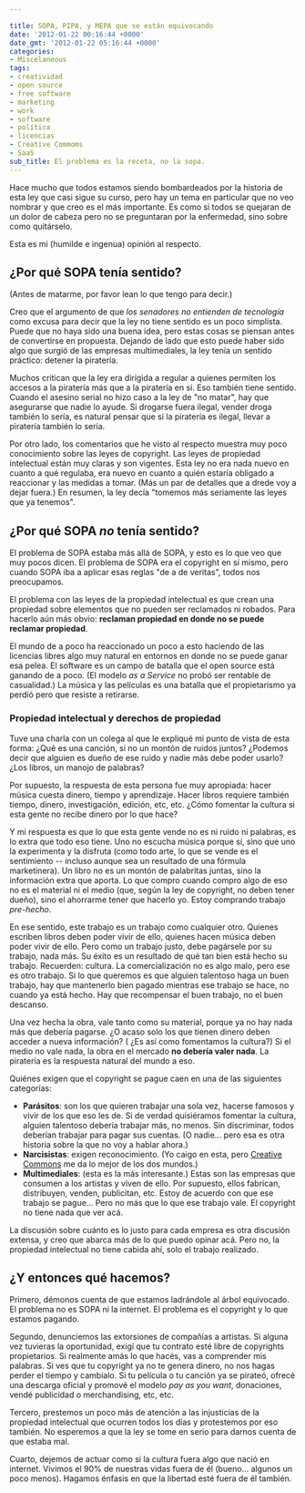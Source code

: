 ```yaml
---

title: SOPA, PIPA, y MEPA que se están equivocando
date: '2012-01-22 00:16:44 +0000'
date_gmt: '2012-01-22 05:16:44 +0000'
categories:
- Miscelaneous
tags:
- creatividad
- open source
- free software
- marketing
- work
- software
- política
- licencias
- Creative Commoms
- SaaS
sub_title: El problema es la receta, no la sopa.
---
```


Hace mucho que todos estamos siendo bombardeados por la historia de esta ley que casi sigue su curso, pero hay un tema en particular que no veo nombrar y que creo es el más importante. Es como si todos se quejaran de un dolor de cabeza pero no se preguntaran por la enfermedad, sino sobre como quitárselo.

Esta es mi (humilde e ingenua) opinión al respecto.

## ¿Por qué SOPA tenía sentido?

(Antes de matarme, por favor lean lo que tengo para decir.)

Creo que el argumento de que _los senadores no entienden de tecnología_ como excusa para decir que la ley no tiene sentido es un poco simplista. Puede que no haya sido una buena idea, pero estas cosas se piensan antes de convertirse en propuesta. Dejando de lado que esto puede haber sido algo que surgió de las empresas multimediales, la ley tenía un sentido práctico: detener la piratería.

Muchos critican que la ley era dirigida a regular a quienes permiten los accesos a la piratería más que a la piratería en sí. Eso también tiene sentido. Cuando el asesino serial no hizo caso a la ley de "no matar", hay que asegurarse que nadie lo ayude. Si drogarse fuera ilegal, vender droga también lo sería, es natural pensar que si la piratería es ilegal, llevar a piratería también lo sería.

Por otro lado, los comentarios que he visto al respecto muestra muy poco conocimiento sobre las leyes de copyright. Las leyes de propiedad intelectual están muy claras y son vigentes. Esta ley no era nada nuevo en cuanto a qué regulaba, era nuevo en cuanto a quién estaría obligado a reaccionar y las medidas a tomar. (Más un par de detalles que a drede voy a dejar fuera.) En resumen, la ley decía "tomemos más seriamente las leyes que ya tenemos".

## ¿Por qué SOPA _no_ tenía sentido?

El problema de SOPA estaba más allá de SOPA, y esto es lo que veo que muy pocos dicen. El problema de SOPA era el copyright en sí mismo, pero cuando SOPA iba a aplicar esas reglas "de a de veritas", todos nos preocupamos.

El problema con las leyes de la propiedad intelectual es que crean una propiedad sobre elementos que no pueden ser reclamados ni robados. Para hacerlo aún más obvio: **reclaman propiedad en donde no se puede reclamar propiedad**.

El mundo de a poco ha reaccionado un poco a esto haciendo de las licencias libres algo muy natural en entornos en donde no se puede ganar esa pelea. El software es un campo de batalla que el open source está ganando de a poco. (El modelo _as a Service_ no probó ser rentable de casualidad.) La música y las películas es una batalla que el propietarismo ya perdió pero que resiste a retirarse.

### Propiedad intelectual y derechos de propiedad

Tuve una charla con un colega al que le expliqué mi punto de vista de esta forma:  ¿Qué es una canción, si no un montón de ruidos juntos?  ¿Podemos decir que alguien es dueño de ese ruido y nadie más debe poder usarlo?  ¿Los libros, un manojo de palabras?

Por supuesto, la respuesta de esta persona fue muy apropiada: hacer música cuesta dinero, tiempo y aprendizaje. Hacer libros requiere también tiempo, dinero, investigación, edición, etc, etc.  ¿Cómo fomentar la cultura si esta gente no recibe dinero por lo que hace?

Y mi respuesta es que lo que esta gente vende no es ni ruido ni palabras, es lo extra que todo eso tiene. Uno no escucha música porque sí, sino que uno la experimenta y la disfruta (como todo arte, lo que se vende es el sentimiento -- incluso aunque sea un resultado de una fórmula marketinera). Un libro no es un montón de palabritas juntas, sino la información extra que aporta. Lo que compro cuando compro algo de eso no es el material ni el medio (que, según la ley de copyright, no deben tener dueño), sino el ahorrarme tener que hacerlo yo. Estoy comprando trabajo _pre-hecho_.

En ese sentido, este trabajo es un trabajo como cualquier otro. Quienes escriben libros deben poder vivir de ello, quienes hacen música deben poder vivir de ello. Pero como un trabajo justo, debe pagársele por su trabajo, nada más. Su éxito es un resultado de qué tan bien está hecho su trabajo. Recuerden: cultura. La comercialización no es algo malo, pero ese es otro trabajo. Si lo que queremos es que alguien talentoso haga un buen trabajo, hay que mantenerlo bien pagado mientras ese trabajo se hace, no cuando ya está hecho. Hay que recompensar el buen trabajo, no el buen descanso.

Una vez hecha la obra, vale tanto como su material, porque ya no hay nada más que debería pagarse.  ¿O acaso solo los que tienen dinero deben acceder a nueva información? ( ¿Es así como fomentamos la cultura?) Si el medio no vale nada, la obra en el mercado **no debería valer nada**. La piratería es la respuesta natural del mundo a eso.

Quiénes exigen que el copyright se pague caen en una de las siguientes categorías:

- **Parásitos**: son los que quieren trabajar una sola vez, hacerse famosos y vivir de los que eso les de. Si de verdad quisiéramos fomentar la cultura, alguien talentoso debería trabajar más, no menos. Sin discriminar, todos deberían trabajar para pagar sus cuentas. (O nadie... pero esa es otra historia sobre la que no voy a hablar ahora.)
- **Narcisistas**: exigen reconocimiento. (Yo caigo en esta, pero [Creative Commons](http://creativecommons.org/) me da lo mejor de los dos mundos.)
- **Multimediales**: (esta es la más interesante.) Estas son las empresas que consumen a los artistas y viven de ello. Por supuesto, ellos fabrican, distribuyen, venden, publicitan, etc. Estoy de acuerdo con que ese trabajo se pague... Pero no más que lo que ese trabajo vale. El copyright no tiene nada que ver acá.

La discusión sobre cuánto es lo justo para cada empresa es otra discusión extensa, y creo que abarca más de lo que puedo opinar acá. Pero no, la propiedad intelectual no tiene cabida ahí, solo el trabajo realizado.

## ¿Y entonces qué hacemos?

Primero, démonos cuenta de que estamos ladrándole al árbol equivocado. El problema no es SOPA ni la internet. El problema es el copyright y lo que estamos pagando.

Segundo, denunciemos las extorsiones de compañías a artistas. Si alguna vez tuvieras la oportunidad, exigí que tu contrato esté libre de copyrights propietarios. Si realmente amás lo que hacés, vas a comprender mis palabras. Si ves que tu copyright ya no te genera dinero, no nos hagas perder el tiempo y cambialo. Si tu película o tu canción ya se pirateó, ofrecé una descarga oficial y promové el modelo _pay as you want_, donaciones, vendé publicidad o merchandising, etc, etc.

Tercero, prestemos un poco más de atención a las injusticias de la propiedad intelectual que ocurren todos los días y protestemos por eso también. No esperemos a que la ley se tome en serio para darnos cuenta de que estaba mal.

Cuarto, dejemos de actuar como si la cultura fuera algo que nació en internet. Vivimos el 90% de nuestras vidas fuera de él (bueno... algunos un poco menos). Hagamos énfasis en que la libertad esté fuera de él también.
